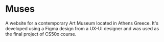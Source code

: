 # Muses
A website for a contemporary Art Museum located in Athens Greece. It's developed using a Figma design from a UX-UI designer and was used as the final project of CS50x course.
